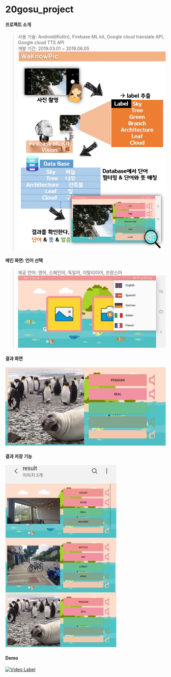 # 20gosu_project

#### 프로젝트 소개
> 사용 기술: Android(Kotlin), Firebase ML kit, Google cloud translate API, Google cloud TTS API\
> 개발 기간: 2019.03.01 ~ 2019.06.05
![description](./images/description.jpg)

#### 메인 화면: 언어 선택
> 제공 언어: 영어, 스페인어, 독일어, 이탈리아어, 프랑스어
![s1](./images/WaKnowPic_screenshot1.jpg)

#### 결과 화면
![s2](./images/WaKnowPic_screenshot2.jpg)

#### 결과 저장 기능
![s3](./images/WaKnowPic_screenshot3.jpg)

#### Demo
[![Video Label](https://img.youtube.com/vi/2MUdllGVaqg/0.jpg)](https://youtu.be/2MUdllGVaqg)
